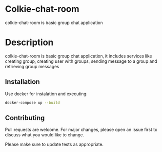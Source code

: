 # Colkie-chat-room

colkie-chat-room is basic group chat application

# Description
colkie-chat-room is basic group chat application, it includes services like creating group, creating user with groups, sending message to a group and retrieving group messages

## Installation

Use docker for instalation and executing

```bash
docker-compose up --build
```

## Contributing

Pull requests are welcome. For major changes, please open an issue first
to discuss what you would like to change.

Please make sure to update tests as appropriate.

